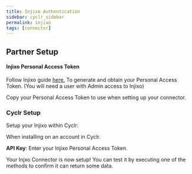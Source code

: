 ```yaml
---
title: Injixo Authentication
sidebar: cyclr_sidebar
permalink: injixo
tags: [connector]
---
```


## Partner Setup

#### Injixo Personal Access Token

Follow Injixo guide <a href="https://help.injixo.com/injixo-api#authorization-personal-access-token" target="_blank">here.</a> To generate and obtain your Personal Access Token. (You will need a user with Admin access to Injixo)

Copy your Personal Access Token to use when setting up your connector.

### Cyclr Setup

Setup your Injixo within Cyclr:

When installing on an account in Cyclr.

**API Key**: Enter your Injixo Personal Access Token.

Your Injxo Connector is now setup! You can test it by executing one of the methods to confirm it can return some data.
